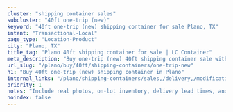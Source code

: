 ```yaml
---
cluster: "shipping container sales"
subcluster: "40ft one-trip (new)"
keyword: "40ft one-trip (new) shipping container for sale Plano, TX"
intent: "Transactional-Local"
page_type: "Location-Product"
city: "Plano, TX"
title_tag: "Plano 40ft shipping container for sale | LC Container"
meta_description: "Buy one-trip (new) 40ft shipping container sale with local delivery in Plano, TX. LC Container — local Since 2003. Request a fast quote today."
url_slug: "/plano/buy/40ft/shipping-containers/one-trip-new"
h1: "Buy 40ft one-trip (new) shipping container in Plano"
internal_links: "/plano/shipping-containers/sales,/delivery,/modifications"
priority: 1
notes: "Include real photos, on-lot inventory, delivery lead times, and financing info."
noindex: false
---
```


<!-- TODO: Add unique city/inventory copy, images, and internal links here. -->
